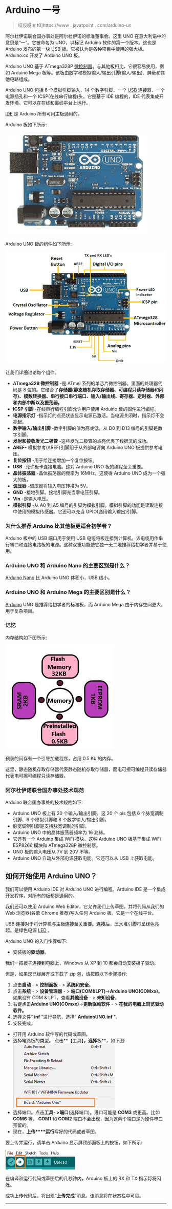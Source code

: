 # Arduino 一号

> 哎哎哎:# t0]https://www . javatpoint . com/arduino-un

阿尔杜伊诺联合国办事处是阿尔杜伊诺的标准董事会。这里 UNO 在意大利语中的意思是“一”。它被命名为 UNO，以标记 Arduino 软件的第一个版本。这也是 Arduino 发布的第一块 USB 板。它被认为是各种项目中使用的强大板。Arduino.cc 开发了 Arduino UNO 板。

Arduino UNO 基于 ATmega328P [微控制器](https://www.javatpoint.com/microcontroller)。与其他板相比，它很容易使用，例如 Arduino Mega 板等。该板由数字和模拟输入/输出引脚(输入/输出)、屏蔽和其他电路组成。

Arduino UNO 包括 6 个模拟引脚输入、14 个数字引脚、一个 [USB](https://www.javatpoint.com/usb-full-form) 连接器、一个电源插孔和一个 ICSP(在线串行编程)头。它是基于 IDE 编程的，IDE 代表集成开发环境。它可以在在线和离线平台上运行。

[IDE](https://www.javatpoint.com/arduino-ide) 是 Arduino 所有可用主板通用的。

Arduino 板如下所示:

![Arduino UNO](img/a953edb01ba412f6602cec85c770f3c2.png)

Arduino UNO 板的组件如下所示:

![Arduino UNO](img/c10c4bc8018738028cc9635de31d7356.png)

让我们详细讨论每个组件。

*   **ATmega328 微控制器** -是 ATmel 系列的单芯片微控制器。里面的处理器代码是 8 位的。它结合了**存储器(静态随机存取存储器、可编程只读存储器和闪存)、模数转换器、串行接口串行端口、输入/输出线、寄存器、定时器、外部和内部中断以及振荡器。**
*   **ICSP 引脚** -在线串行编程引脚允许用户使用 Arduino 板的固件进行编程。
*   **电源指示灯** -指示灯的点亮状态显示电源已激活。当电源关闭时，指示灯不会亮起。
*   **数字输入/输出引脚** -数字引脚的值为高或低。从 D0 到 D13 编号的引脚是数字引脚。
*   **发射和接收发光二极管** -这些发光二极管的点亮代表了数据流的成功。
*   **AREF-** 模拟参考(AREF)引脚用于从外部电源向 Arduino UNO 板提供参考电压。
*   **复位按钮** -用于给连接增加一个复位按钮。
*   **USB** -允许板卡连接电脑。这对 Arduino UNO 板的编程至关重要。
*   **晶体振荡器** -晶体振荡器的频率为 16MHz，这使得 Arduino UNO 成为一个强大的板。
*   **调压器** -调压器将输入电压转换为 5V。
*   **GND** -接地引脚。接地引脚充当零电压引脚。
*   **Vin** -是输入电压。
*   **模拟引脚** -从 A0 到 A5 编号的引脚为模拟引脚。模拟引脚的功能是读取连接中使用的模拟传感器。它还可以充当 GPIO(通用输入输出)引脚。

### 为什么推荐 Arduino 比其他板更适合初学者？

Arduino 板中的 USB 端口用于使用 USB 电缆将板连接到计算机。该电缆用作串行端口和连接电路板的电源。这种双重功能使它独一无二地推荐给初学者并易于使用。

### Arduino UNO 和 Arduino Nano 的主要区别是什么？

[Arduino Nano](https://www.javatpoint.com/arduino-nano) 比 Arduino UNO 体积小，USB 线小。

### Arduino UNO 和 Arduino Mega 的主要区别是什么？

[Arduino](https://www.javatpoint.com/arduino) UNO 是推荐给初学者的标准板，而 Arduino Mega 由于内存空间更大，用于复杂项目。

### 记忆

内存结构如下图所示:

![Arduino UNO](img/65146016e1bc23472e6443049b89d19e.png)

预装的闪存有一个引导加载程序，占用 0.5 Kb 的内存。

这里，静态随机存取存储器代表静态随机存取存储器，而电可擦可编程只读存储器代表电可擦可编程只读存储器。

### 阿尔杜伊诺联合国办事处技术规范

Arduino 联合国办事处的技术规格如下:

*   Arduino UNO 板上有 20 个输入/输出引脚。这 20 个 pis 包括 6 个脉宽调制引脚、6 个模拟引脚和 8 个数字输入/输出引脚。
*   脉宽调制引脚是支持脉宽调制的引脚。
*   Arduino UNO 中的晶体振荡器频率为 16 兆赫。
*   它还有一个 Arduino 集成 WiFi 模块。这种 Arduino UNO 板基于集成 WiFi ESP8266 模块和 ATmega328P 微控制器。
*   UNO 板的输入电压从 7V 到 20V 不等。
*   Arduino UNO 自动从外部电源获取电能。它还可以从 USB 上获取电能。

## 如何开始使用 Arduino UNO？

我们可以使用 Arduino IDE 对 Arduino UNO 进行编程。Arduino IDE 是一个集成开发程序，对所有的板都是通用的。

我们还可以使用 Arduino Web Editor，它允许我们上传草图，并将代码从我们的 Web 浏览器(谷歌 Chrome 推荐)写入任何 Arduino 板。它是一个在线平台。

USB 连接对于将计算机与主板连接至关重要。连接后，压水堆引脚将呈绿色亮起。是绿色电源 [LED](https://www.javatpoint.com/led-full-form) 。

Arduino UNO 的入门步骤如下:

*   安装板的**驱动器**。

我们一把板子连接到电脑上，Windows 从 XP 到 10 都会自动安装板子驱动。

但是，如果您已经展开或下载了 zip 包，请按照以下步骤操作:

1.  点击**启动** - > **控制面板** - > **系统和安全**。
2.  点击**系统** - > **设备管理器** - > **端口(COM&LPT)**->**Arduino UNO(COMxx)**。如果没有 COM & LPT，查看**其他设备** - > **未知设备**。
3.  右键点击**Arduino UNO(COmxx)**->**更新驱动软件** - > **在我的电脑上浏览驱动软件。**
4.  选择文件“ **inf** ”进行导航，选择“ **ArduinoUNO.inf** ”。
5.  安装完成。

*   打开用 Arduino 软件写的代码或草图。
*   选择电路板的类型。
    点击**【工具】**，选择**板**，如下图:
    ![Arduino UNO](img/52826df5df0946e30764c4dababa73a2.png)
*   选择端口。点击**工具- >端口**(选择端口)。港口可能是 **COM3** 或更高。比如 **COM6** 等。 **COM1** 和 **COM2** 端口不会出现，因为这两个端口是为硬件串口预留的。
*   现在，**上传****运行**写好的代码或者草图。

要上传并运行，请单击 Arduino 显示屏顶部面板上的按钮，如下所示:

![Arduino UNO](img/cf5c3fcfc4754fc7c93bf8aba1531dec.png)

在编译和运行代码或草图后的几秒钟内，Arduino 板上的 RX 和 TX 指示灯将闪烁。

成功上传代码后，将出现“**上传完成**”消息。该消息将在状态栏中可见。

* * *